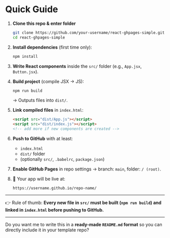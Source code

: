 
#  Quick Guide

1. **Clone this repo & enter folder**

   ```bash
   git clone https://github.com/your-username/react-ghpages-simple.git
   cd react-ghpages-simple
   ```

2. **Install dependencies** (first time only):

   ```bash
   npm install
   ```

3. **Write React components** inside the `src/` folder (e.g., `App.jsx`, `Button.jsx`).

4. **Build project** (compile JSX → JS):

   ```bash
   npm run build
   ```

   → Outputs files into `dist/`.

5. **Link compiled files** in `index.html`:

   ```html
   <script src="dist/App.js"></script>
   <script src="dist/index.js"></script>
   <!-- add more if new components are created -->
   ```

6. **Push to GitHub** with at least:

   * `index.html`
   * `dist/` folder
   * (optionally `src/`, `.babelrc`, `package.json`)

7. **Enable GitHub Pages** in repo settings → branch: `main`, folder: `/ (root)`.

8. 🎉 Your app will be live at:

   ```
   https://username.github.io/repo-name/
   ```

---

👉 Rule of thumb: **Every new file in `src/` must be built (`npm run build`) and linked in `index.html` before pushing to GitHub.**

---

Do you want me to write this in a **ready-made `README.md` format** so you can directly include it in your template repo?
